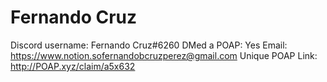 # Fernando Cruz

Discord username: Fernando Cruz#6260
DMed a POAP: Yes
Email: https://www.notion.sofernandobcruzperez@gmail.com
Unique POAP Link: http://POAP.xyz/claim/a5x632